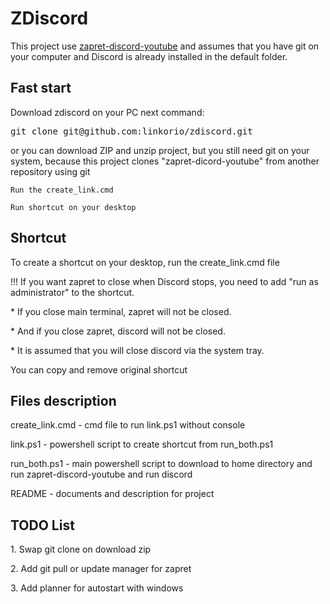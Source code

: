 <h1> ZDiscord </h1>

<p> This project use <a href='https://github.com/Flowseal/zapret-discord-youtube'>zapret-discord-youtube</a> and assumes that you have git on your computer and Discord is already installed in the default folder. </p>

<h2> Fast start </h2>
<p> Download zdiscord on your PC next command:</p>
<pre>
git clone git@github.com:linkorio/zdiscord.git
</pre>
<p> or you can download ZIP and unzip project, but you still need git on your system, because this project clones "zapret-dicord-youtube" from another repository using git </p>

<code>Run the create_link.cmd</code>

<code>Run shortcut on your desktop</code>

<h2> Shortcut </h2>
<p> To create a shortcut on your desktop, run the create_link.cmd file</p>
<p>!!! If you want zapret to close when Discord stops, you need to add "run as administrator" to the shortcut. </p>
<p>* If you close main terminal, zapret will not be closed.</p>
<p>* And if you close zapret, discord will not be closed.</p>
<p>* It is assumed that you will close discord via the system tray.</p>
<p> You can copy and remove original shortcut </p>

<h2> Files description </h2>
<p> create_link.cmd - cmd file to run link.ps1 without console  </p>
<p> link.ps1 - powershell script to create shortcut from run_both.ps1 </p>
<p> run_both.ps1 - main powershell script to download to home directory and run zapret-discord-youtube and run discord </p>
<p> README - documents and description for project</p>

<h2> TODO List </h2>
<p> 1. Swap git clone on download zip  </p>
<p> 2. Add git pull or update manager for zapret  </p>
<p> 3. Add planner for autostart with windows </p>
